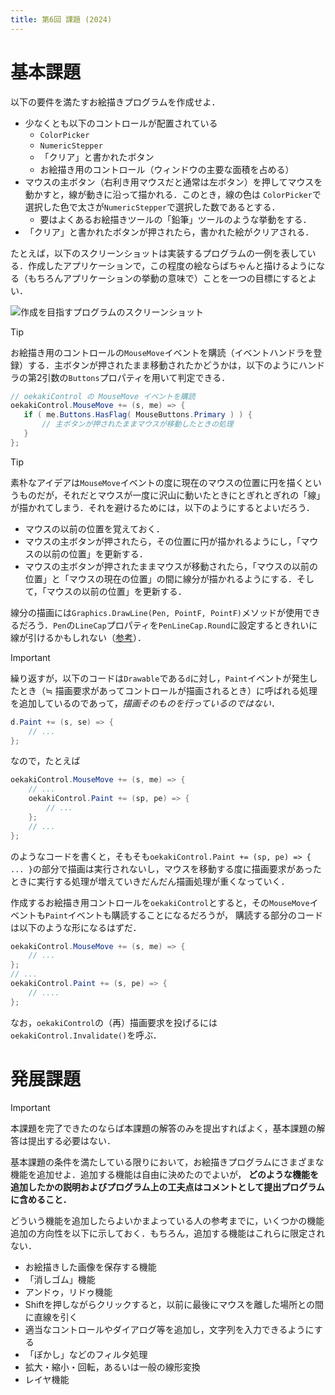 ```yaml
---
title: 第6回 課題 (2024)
---
```


# 基本課題

以下の要件を満たすお絵描きプログラムを作成せよ．

- 少なくとも以下のコントロールが配置されている
  - ``ColorPicker``
  - ``NumericStepper``
  - 「クリア」と書かれたボタン
  - お絵描き用のコントロール（ウィンドウの主要な面積を占める）
- マウスの主ボタン（右利き用マウスだと通常は左ボタン）を押してマウスを動かすと，線が動きに沿って描かれる．このとき，線の色は
  ``ColorPicker``で選択した色で太さが``NumericStepper``で選択した数であるとする．
  - 要はよくあるお絵描きツールの「鉛筆」ツールのような挙動をする．
- 「クリア」と書かれたボタンが押されたら，書かれた絵がクリアされる．

たとえば，以下のスクリーンショットは実装するプログラムの一例を表している．作成したアプリケーションで，この程度の絵ならばちゃんと描けるようになる（もちろんアプリケーションの挙動の意味で）ことを一つの目標にするとよい．

![作成を目指すプログラムのスクリーンショット](./images/eto/oekaki.png)

> [!TIP]
>
> お絵描き用のコントロールの``MouseMove``イベントを購読（イベントハンドラを登録）する．主ボタンが押されたまま移動されたかどうかは，以下のようにハンドラの第2引数の``Buttons``プロパティを用いて判定できる．
>
> ```cs
> // oekakiControl の MouseMove イベントを購読
> oekakiControl.MouseMove += (s, me) => {
>    if ( me.Buttons.HasFlag( MouseButtons.Primary ) ) {
>        // 主ボタンが押されたままマウスが移動したときの処理
>    }
> };
> ```

> [!TIP]
> 素朴なアイデアは``MouseMove``イベントの度に現在のマウスの位置に円を描くというものだが，それだとマウスが一度に沢山に動いたときにとぎれとぎれの「線」が描かれてしまう．それを避けるためには，以下のようにするとよいだろう．
>
> - マウスの以前の位置を覚えておく．
> - マウスの主ボタンが押されたら，その位置に円が描かれるようにし，「マウスの以前の位置」を更新する．
> - マウスの主ボタンが押されたままマウスが移動されたら，「マウスの以前の位置」と「マウスの現在の位置」の間に線分が描かれるようにする．そして，「マウスの以前の位置」を更新する．
>  
> 線分の描画には``Graphics.DrawLine(Pen, PointF, PointF)``メソッドが使用できるだろう．``Pen``の``LineCap``プロパティを``PenLineCap.Round``に設定するときれいに線が引けるかもしれない（[参考](http://pages.picoe.ca/docs/api/html/P_Eto_Drawing_Pen_LineCap.htm>)）．

> [!IMPORTANT]
> 繰り返すが，以下のコードは`Drawable`である`d`に対し，`Paint`イベントが発生したとき（≒ 描画要求があってコントロールが描画されるとき）に呼ばれる処理を追加しているのであって，*描画そのものを行っているのではない*．
>
> ```cs
> d.Paint += (s, se) => {
>     // ...
> };
> ```
>
> なので，たとえば
>
> ```cs
> oekakiControl.MouseMove += (s, me) => {
>     // ... 
>     oekakiControl.Paint += (sp, pe) => {
>         // ...
>     };
>     // ...
> };
> ```
>
> のようなコードを書くと，そもそも`oekakiControl.Paint += (sp, pe) => { ... }`の部分で描画は実行されないし，マウスを移動する度に描画要求があったときに実行する処理が増えていきだんだん描画処理が重くなっていく．
>
> 作成するお絵描き用コントロールを`oekakiControl`とすると，その`MouseMove`イベントも`Paint`イベントも購読することになるだろうが，
> 購読する部分のコードは以下のような形になるはずだ．
>
> ```cs
> oekakiControl.MouseMove += (s, me) => {
>     // ...
> };
> // ...
> oekakiControl.Paint += (s, pe) => {
>     // ....
> };
> ```
>
> なお，`oekakiControl`の（再）描画要求を投げるには`oekakiControl.Invalidate()`を呼ぶ．

# 発展課題

> [!IMPORTANT]
> 本課題を完了できたのならば本課題の解答のみを提出すればよく，基本課題の解答は提出する必要はない．

基本課題の条件を満たしている限りにおいて，お絵描きプログラムにさまざまな機能を追加せよ．追加する機能は自由に決めたのでよいが， **どのような機能を追加したかの説明およびプログラム上の工夫点はコメントとして提出プログラムに含めること．**

どういう機能を追加したらよいかまよっている人の参考までに，いくつかの機能追加の方向性を以下に示しておく．もちろん，追加する機能はこれらに限定されない．

- お絵描きした画像を保存する機能
- 「消しゴム」機能
- アンドゥ，リドゥ機能
- Shiftを押しながらクリックすると，以前に最後にマウスを離した場所との間に直線を引く
- 適当なコントロールやダイアログ等を追加し，文字列を入力できるようにする
- 「ぼかし」などのフィルタ処理
- 拡大・縮小・回転，あるいは一般の線形変換
- レイヤ機能
